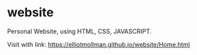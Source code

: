# website
Personal Website, using HTML, CSS, JAVASCRIPT.

Visit with link: https://elliotmollman.github.io/website/Home.html
